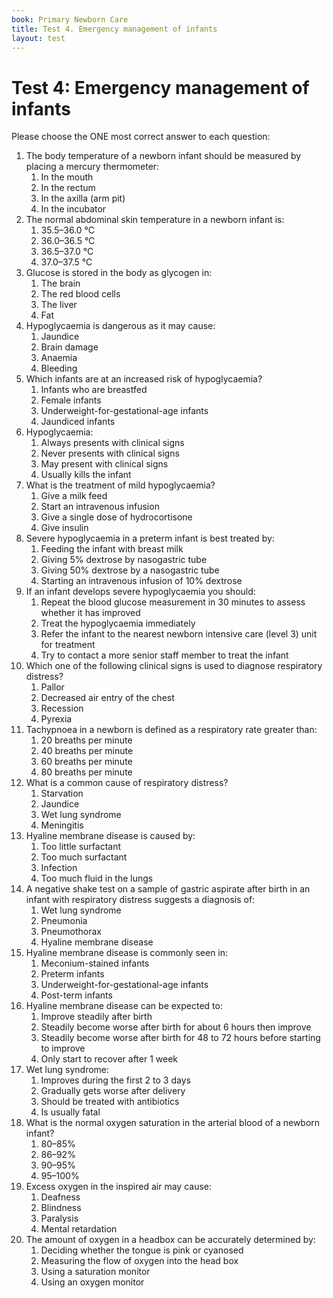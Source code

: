 ```yaml
---
book: Primary Newborn Care
title: Test 4. Emergency management of infants
layout: test
---
```


# Test 4: Emergency management of infants

Please choose the ONE most correct answer to each question:

1.	The body temperature of a newborn infant should be measured by placing a mercury thermometer:
	1.	In the mouth
	1.	In the rectum
	1.	In the axilla (arm pit)
	1.	In the incubator
2.	The normal abdominal skin temperature in a newborn infant is:
	1.	35.5–36.0 °C
	1.	36.0–36.5 °C
	1.	36.5–37.0 °C
	1.	37.0–37.5 °C
3.	Glucose is stored in the body as glycogen in:
	1.	The brain
	1.	The red blood cells
	1.	The liver
	1.	Fat
4.	Hypoglycaemia is dangerous as it may cause:
	1.	Jaundice
	1.	Brain damage
	1.	Anaemia
	1.	Bleeding
5.	Which infants are at an increased risk of hypoglycaemia?
	1.	Infants who are breastfed
	1.	Female infants
	1.	Underweight-for-gestational-age infants
	1.	Jaundiced infants
6.	Hypoglycaemia:
	1.	Always presents with clinical signs
	1.	Never presents with clinical signs
	1.	May present with clinical signs
	1.	Usually kills the infant
7.	What is the treatment of mild hypoglycaemia?
	1.	Give a milk feed
	1.	Start an intravenous infusion
	1.	Give a single dose of hydrocortisone
	1.	Give insulin
8.	Severe hypoglycaemia in a preterm infant is best treated by:
	1.	Feeding the infant with breast milk
	1.	Giving 5% dextrose by nasogastric tube
	1.	Giving 50% dextrose by a nasogastric tube
	1.	Starting an intravenous infusion of 10% dextrose
9.	If an infant develops severe hypoglycaemia you should:
	1.	Repeat the blood glucose measurement in 30 minutes to assess whether it has improved
	1.	Treat the hypoglycaemia immediately
	1.	Refer the infant to the nearest newborn intensive care (level 3) unit for treatment
	1.	Try to contact a more senior staff member to treat the infant
10.	Which one of the following clinical signs is used to diagnose respiratory distress?
	1.	Pallor
	1.	Decreased air entry of the chest
	1.	Recession
	1.	Pyrexia
11.	Tachypnoea in a newborn is defined as a respiratory rate greater than:
	1.	20 breaths per minute
	1.	40 breaths per minute
	1.	60 breaths per minute
	1.	80 breaths per minute
12.	What is a common cause of respiratory distress?
	1.	Starvation
	1.	Jaundice
	1.	Wet lung syndrome
	1.	Meningitis
13.	Hyaline membrane disease is caused by:
	1.	Too little surfactant
	1.	Too much surfactant
	1.	Infection
	1.	Too much fluid in the lungs
14.	A negative shake test on a sample of gastric aspirate after birth in an infant with respiratory distress suggests a diagnosis of:
	1.	Wet lung syndrome
	1.	Pneumonia
	1.	Pneumothorax
	1.	Hyaline membrane disease
15.	Hyaline membrane disease is commonly seen in:
	1.	Meconium-stained infants
	1.	Preterm infants
	1.	Underweight-for-gestational-age infants
	1.	Post-term infants
16.	Hyaline membrane disease can be expected to:
	1.	Improve steadily after birth
	1.	Steadily become worse after birth for about 6 hours then improve
	1.	Steadily become worse after birth for 48 to 72 hours before starting to improve
	1.	Only start to recover after 1 week
17.	Wet lung syndrome:
	1.	Improves during the first 2 to 3 days
	1.	Gradually gets worse after delivery
	1.	Should be treated with antibiotics
	1.	Is usually fatal
18.	What is the normal oxygen saturation in the arterial blood of a newborn infant?
	1.	80–85%
	1.	86–92%
	1.	90–95%
	1.	95–100%
19.	Excess oxygen in the inspired air may cause:
	1.	Deafness
	1.	Blindness
	1.	Paralysis
	1.	Mental retardation
20.	The amount of oxygen in a headbox can be accurately determined by: 
	1.	Deciding whether the tongue is pink or cyanosed
	1.	Measuring the flow of oxygen into the head box
	1.	Using a saturation monitor
	1.	Using an oxygen monitor